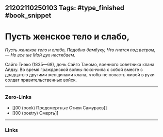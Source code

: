 21202110250103
Tags: #type_finished #book_snippet 
---
# Пусть женское тело и слабо,

*Пусть женское тело и слабо,
Подобно бамбуку,
Что гнется под ветром, —
Но все же
Мой дух несгибаем.*

Сайго Тиэко (1835—68), дочь Сайго Таномо, военного советника клана Айдзу. Во время гражданской войны покончила с собой вместе с двадцатью другими женщинами клана, чтобы не попасть живой в руки солдат правительственных войск. 

---
### Zero-Links
 - [[00 (book) Предсмертные Стихи Самураев]]
 - [[00 (poetry) Смерть]]
---
### Links
